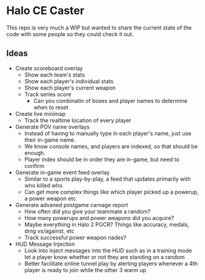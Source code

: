 # Halo CE Caster

This repo is very much a WIP but wanted to share the current state of the code with some people so they could check it out.

## Ideas 

- Create scoreboard overlay
  - Show each team's stats
  - Show each player's individual stats
  - Show each player's current weapon
  - Track series score
    - Can you combinatin of boxes and player names to determine when to reset
- Create live minimap
  - Track the realtime location of every player
- Generate POV name overlays
  - Instead of having to manually type in each player's name, just use their in-game name.
  - We know console names, and players are indexed, so that should be enough.
  - Player index should be in order they are in-game, but need to confirm
- Generate in-game event feed overlay
  - Similar to a sports play-by-play, a feed that updates primarily with who killed who
  - Can get more complex things like which player picked up a powerup, a power weapon etc
- Generate advaned postgame carnage report
  - How often did you give your teammate a random?
  - How many powerups and power weapons did you acquire?
  - Maybe everything in Halo 2 PGCR? Things like accuracy, medals, dmg vs/against, etc
  - Track successful power weapon nades?
- HUD Message Injection
  - Look into inject messages into the HUD such as in a training mode let a player know whether or not they are standing on a random
  - Better facilitate online tunnel play by alerting players whenever a 4th player is ready to join while the other 3 warm up
